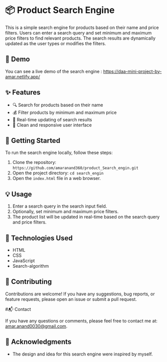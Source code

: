 
# 📦 Product Search Engine

This is a simple search engine for products based on their name and price filters. Users can enter a search query and set minimum and maximum price filters to find relevant products. The search results are dynamically updated as the user types or modifies the filters.

## 🚀 Demo

You can see a live demo of the search engine : https://daa-mini-project-by-amar.netlify.app/

## ✨ Features

- 🔍 Search for products based on their name
- 💰 Filter products by minimum and maximum price
- 🔄 Real-time updating of search results
- 🌈 Clean and responsive user interface

## 🏁 Getting Started

To run the search engine locally, follow these steps:

1. Clone the repository: `https://github.com/amaranand360/product_Search_engin.git`
2. Open the project directory: `cd search_engin`
3. Open the `index.html` file in a web browser.

## 💡 Usage

1. Enter a search query in the search input field.
2. Optionally, set minimum and maximum price filters.
3. The product list will be updated in real-time based on the search query and price filters.

## 🔧 Technologies Used

- HTML
- CSS
- JavaScript
- Search-algorithm



## 🤝 Contributing

Contributions are welcome! If you have any suggestions, bug reports, or feature requests, please open an issue or submit a pull request.

#📬 Contact

   If you have any questions or comments, please feel free to contact me at: amar.anand0030@gmail.com.


## 🙏 Acknowledgments

- The design and idea for this search engine were inspired by myself.

